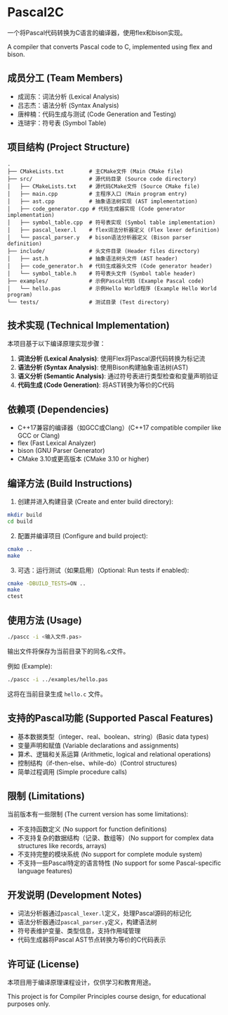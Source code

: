 # Pascal2C

一个将Pascal代码转换为C语言的编译器，使用flex和bison实现。

A compiler that converts Pascal code to C, implemented using flex and bison.

## 成员分工 (Team Members)

- 成润东：词法分析 (Lexical Analysis)
- 吕志杰：语法分析 (Syntax Analysis)
- 唐梓楠：代码生成与测试 (Code Generation and Testing)
- 连琎宇：符号表 (Symbol Table)

## 项目结构 (Project Structure)

```
.
├── CMakeLists.txt        # 主CMake文件 (Main CMake file)
├── src/                  # 源代码目录 (Source code directory)
│   ├── CMakeLists.txt    # 源代码CMake文件 (Source CMake file)
│   ├── main.cpp          # 主程序入口 (Main program entry)
│   ├── ast.cpp           # 抽象语法树实现 (AST implementation)
│   ├── code_generator.cpp # 代码生成器实现 (Code generator implementation)
│   ├── symbol_table.cpp  # 符号表实现 (Symbol table implementation)
│   ├── pascal_lexer.l    # flex词法分析器定义 (Flex lexer definition)
│   └── pascal_parser.y   # bison语法分析器定义 (Bison parser definition)
├── include/              # 头文件目录 (Header files directory)
│   ├── ast.h             # 抽象语法树头文件 (AST header)
│   ├── code_generator.h  # 代码生成器头文件 (Code generator header)
│   └── symbol_table.h    # 符号表头文件 (Symbol table header)
├── examples/             # 示例Pascal代码 (Example Pascal code)
│   └── hello.pas         # 示例Hello World程序 (Example Hello World program)
└── tests/                # 测试目录 (Test directory)
```

## 技术实现 (Technical Implementation)

本项目基于以下编译原理实现步骤：

1. **词法分析 (Lexical Analysis)**: 使用Flex将Pascal源代码转换为标记流
2. **语法分析 (Syntax Analysis)**: 使用Bison构建抽象语法树(AST)
3. **语义分析 (Semantic Analysis)**: 通过符号表进行类型检查和变量声明验证
4. **代码生成 (Code Generation)**: 将AST转换为等价的C代码

## 依赖项 (Dependencies)

- C++17兼容的编译器（如GCC或Clang）(C++17 compatible compiler like GCC or Clang)
- flex (Fast Lexical Analyzer)
- bison (GNU Parser Generator)
- CMake 3.10或更高版本 (CMake 3.10 or higher)

## 编译方法 (Build Instructions)

1. 创建并进入构建目录 (Create and enter build directory):

```bash
mkdir build
cd build
```

2. 配置并编译项目 (Configure and build project):

```bash
cmake ..
make
```

3. 可选：运行测试（如果启用）(Optional: Run tests if enabled):

```bash
cmake -DBUILD_TESTS=ON ..
make
ctest
```

## 使用方法 (Usage)

```bash
./pascc -i <输入文件.pas>
```

输出文件将保存为当前目录下的同名.c文件。

例如 (Example):

```bash
./pascc -i ../examples/hello.pas
```

这将在当前目录生成 `hello.c` 文件。

## 支持的Pascal功能 (Supported Pascal Features)

- 基本数据类型（integer、real、boolean、string）(Basic data types)
- 变量声明和赋值 (Variable declarations and assignments)
- 算术、逻辑和关系运算 (Arithmetic, logical and relational operations)
- 控制结构（if-then-else、while-do）(Control structures)
- 简单过程调用 (Simple procedure calls)

## 限制 (Limitations)

当前版本有一些限制 (The current version has some limitations):

- 不支持函数定义 (No support for function definitions)
- 不支持复杂的数据结构（记录、数组等）(No support for complex data structures like records, arrays)
- 不支持完整的模块系统 (No support for complete module system)
- 不支持一些Pascal特定的语言特性 (No support for some Pascal-specific language features)

## 开发说明 (Development Notes)

- 词法分析器通过`pascal_lexer.l`定义，处理Pascal源码的标记化
- 语法分析器通过`pascal_parser.y`定义，构建语法树
- 符号表维护变量、类型信息，支持作用域管理
- 代码生成器将Pascal AST节点转换为等价的C代码表示

## 许可证 (License)

本项目用于编译原理课程设计，仅供学习和教育用途。

This project is for Compiler Principles course design, for educational purposes only.
